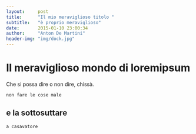```yaml
---
layout:     post
title:      "Il mio meraviglioso titolo "
subtitle:   "è proprio meraviglioso" 
date:       2015-01-10 23:00:34
author:     "Anton De Martini"
header-img: "img/dock.jpg"
---
```


# Il meraviglioso mondo di loremipsum 

Che si possa dire o non dire, chissà. 

    non fare le cose male

## e la sottosuttare 

`a casavatore`